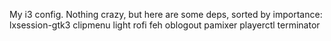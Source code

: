 My i3 config. Nothing crazy, but here are some deps, sorted by importance:
lxsession-gtk3
clipmenu
light
rofi
feh
oblogout
pamixer
playerctl
terminator